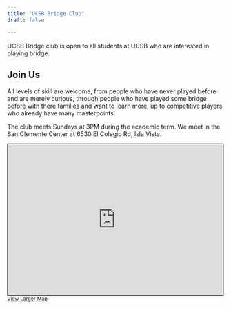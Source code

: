 ```yaml
---
title: "UCSB Bridge Club"
draft: false

---
```


UCSB Bridge club is open to all students at UCSB who are interested in playing bridge.


## Join Us

All levels of skill are welcome, from people who have never played before and are merely curious, through people who have played some bridge before with there families and want to learn more, up to competitive players who already have many masterpoints.


The club meets Sundays at 3PM during the academic term. We meet in the San Clemente Center at 6530 El Colegio Rd, Isla Vista.

<iframe width="500" height="350" frameborder="0" scrolling="no" marginheight="0" marginwidth="0" src="https://www.openstreetmap.org/export/embed.html?bbox=-119.86079692840578%2C34.41635839414609%2C-119.85183835029603%2C34.420301322120515&amp;layer=mapnik&amp;marker=34.41833209401503%2C-119.85631763935089" style="border: 1px solid black"></iframe><br/><small><a href="https://www.openstreetmap.org/?mlat=34.41833&amp;mlon=-119.85632#map=18/34.41833/-119.85632">View Larger Map</a></small>